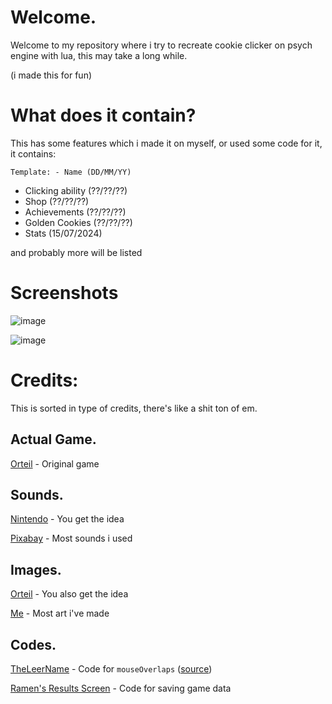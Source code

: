 # Welcome.

Welcome to my repository where i try to recreate cookie clicker on psych engine with lua, this may take a long while.

(i made this for fun)

# What does it contain?

This has some features which i made it on myself, or used some code for it, it contains:

```Template: - Name (DD/MM/YY)``` 

- Clicking ability (??/??/??)
- Shop (??/??/??)
- Achievements (??/??/??)
- Golden Cookies (??/??/??)
- Stats (15/07/2024)

and probably more will be listed

# Screenshots

![image](https://github.com/user-attachments/assets/5c338798-0669-472b-9cf5-2967d65f55c5)

![image](https://github.com/user-attachments/assets/f3819496-8fc6-4dc9-ad46-dac604c6f293)

# Credits:

This is sorted in type of credits, there's like a shit ton of em.

## Actual Game.

[Orteil](https://orteil.dashnet.org/cookieclicker/) - Original game

## Sounds.

[Nintendo](https://www.nintendo.com/us/) - You get the idea

[Pixabay](https://pixabay.com/) - Most sounds i used

## Images.

[Orteil](https://orteil.dashnet.org/cookieclicker/) - You also get the idea

[Me](https://github.com/NAEL2XD) - Most art i've made

## Codes.

[TheLeerName](https://github.com/TheLeerName) - Code for `mouseOverlaps` ([source](https://github.com/ShadowMario/FNF-PsychEngine/issues/12755#issuecomment-1641455548))

[Ramen's Results Screen](https://gamebanana.com/tools/11900) - Code for saving game data
